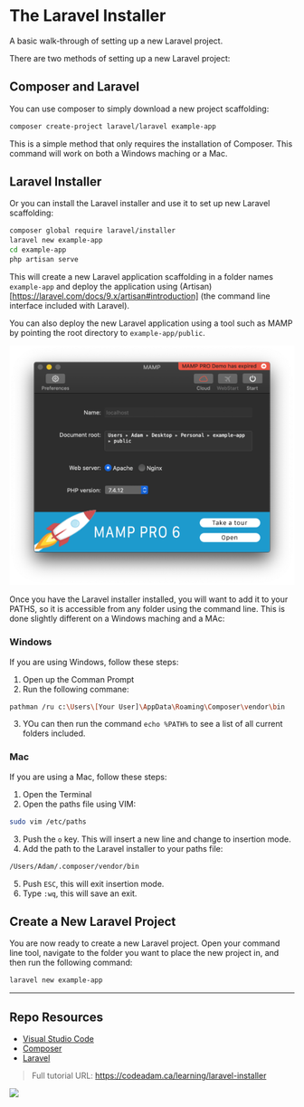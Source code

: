 # The Laravel Installer

A basic walk-through of setting up a new Laravel project.

There are two methods of setting up a new Laravel project: 

## Composer and Laravel

You can use composer to simply download a new project scaffolding:

```sh
composer create-project laravel/laravel example-app
```

This is a simple method that only requires the installation of Composer. This command will work on both a Windows maching or a Mac.

## Laravel Installer

Or you can install the Laravel installer and use it to set up new Laravel scaffolding:

```sh
composer global require laravel/installer
laravel new example-app
cd example-app
php artisan serve
```

This will create a new Laravel application scaffolding in a folder names `example-app` and deploy the application using (Artisan)[https://laravel.com/docs/9.x/artisan#introduction] (the command line interface included with Laravel). 

You can also deploy the new Laravel application using a tool such as MAMP by pointing the root directory to `example-app/public`.

![MAMP Settings](https://raw.githubusercontent.com/codeadamca/laravel-installer/main/mamp-root-folder.png)

Once you have the Laravel installer installed, you will want to add it to your PATHS, so it is accessible from any folder using the command line. This is done slightly different on a Windows maching and a MAc:

### Windows

If you are using Windows, follow these steps:

1. Open up the Comman Prompt
2. Run the following commane: 
 
```sh
pathman /ru c:\Users\[Your User]\AppData\Roaming\Composer\vendor\bin
```

3. YOu can then run the command `echo %PATH%` to see a list of all current folders included.

### Mac

If you are using a Mac, follow these steps:

1. Open the Terminal
2. Open the paths file using VIM: 

```sh
sudo vim /etc/paths
```

3. Push the `o` key. This will insert a new line and change to insertion mode.
4. Add the path to the Laravel installer to your paths file:

```sh
/Users/Adam/.composer/vendor/bin
```

5. Push `ESC`, this will exit insertion mode.
6. Type `:wq`, this will save an exit.

## Create a New Laravel Project

You are now ready to create a new Laravel project. Open your command line tool, navigate to the folder you want to place the new project in, and then run the following command:

```sh
laravel new example-app
```

***

## Repo Resources

* [Visual Studio Code](https://code.visualstudio.com/)
* [Composer](https://getcomposer.org/) 
* [Laravel](https://laravel.com/)

> Full tutorial URL: https://codeadam.ca/learning/laravel-installer

<a href="https://codeadam.ca">
<img src="https://codeadam.ca/images/code-block.png" width="100">
</a>
